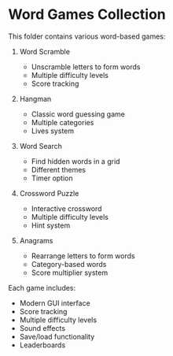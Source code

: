 # Word Games Collection

This folder contains various word-based games:

1. Word Scramble
   - Unscramble letters to form words
   - Multiple difficulty levels
   - Score tracking

2. Hangman
   - Classic word guessing game
   - Multiple categories
   - Lives system

3. Word Search
   - Find hidden words in a grid
   - Different themes
   - Timer option

4. Crossword Puzzle
   - Interactive crossword
   - Multiple difficulty levels
   - Hint system

5. Anagrams
   - Rearrange letters to form words
   - Category-based words
   - Score multiplier system

Each game includes:
- Modern GUI interface
- Score tracking
- Multiple difficulty levels
- Sound effects
- Save/load functionality
- Leaderboards 